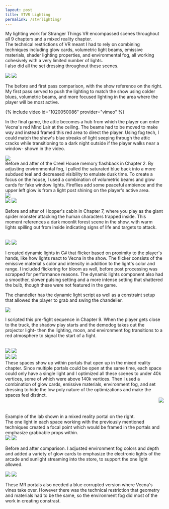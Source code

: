 ```yaml
---
layout: post
title: STVR Lighting
permalink: /stvrlighting/
---
```


My lighting work for Stranger Things VR encompassed scenes throughout all 9 chapters and a mixed reality chapter.<br>
The technical restrictions of VR meant I had to rely on combining techniques including glow cards, volumetric light beams, emissive materials, shader lighting properties, and environmental fog, all working cohesively with a very limited number of lights. <br>I also did all the set dressing throughout these scenes.

<div class="img_row">
	<img class="col half" src="{{ site.baseurl }}/documentation/2024_stvr/lighting/attic-flip.gif"/>
	<img class="col half" src="{{ site.baseurl }}/documentation/2024_stvr/lighting/attic_reference.webp"/>
</div>

The before and first pass comparison, with the show reference on the right. My first pass served to push the lighting to match the show using colder blues, volumetric beams, and more focused lighting in the area where the player will be most active.

{% include video id="1020050086" provider="vimeo" %}

In the final game, the attic becomes a hub from which the player can enter Vecna's red Mind Lair at the ceiling. The beams had to be moved to make way and instead framed this red area to direct the player. 
Using fog tech, I could match the show's blue streaks of light seeping through the attic cracks while transitioning to a dark night outside if the player walks near a window- shown in the video.

<div class="img_row">
	<img class="col one" src="{{ site.baseurl }}/documentation/2024_stvr/lighting/creelhouse_8before.png"/>
	<br>Before and after of the Creel House memory flashback in Chapter 2. By adjusting environmental fog, I pulled the saturated blue back into a more subdued teal and decreased visibility to emulate dusk time. To create a focus on the house, I used a combination of volumetric beams and glow cards for fake window lights. Fireflies add some peaceful ambience and the upper left glow is from a light post shining on the player's active area.
</div>

<div class="img_row">
	<img class="col three" src="{{ site.baseurl }}/documentation/2024_stvr/lighting/creelhouse_8after.png"/>
</div>

<div class="img_row">
	<img class="col half" src="{{ site.baseurl }}/documentation/2024_stvr/lighting/hopperext1.png"/>
	<img class="col half" src="{{ site.baseurl }}/documentation/2024_stvr/lighting/hopperext3.png"/>
</div>

Before and after of Hopper's cabin in Chapter 7, where you play as the giant spider monster attacking the human characters trapped inside. This moment references a dark moonlit forest scene in the show, with warm lights spilling out from inside indicating signs of life and targets to attack.

<br>

<div class="img_row">
	<img class="col half" src="{{ site.baseurl }}/documentation/2024_stvr/lighting/alicebedroom_flickerlights_1.gif"/>
	<img class="col half" src="{{ site.baseurl }}/documentation/2024_stvr/lighting/creelhouse_chandelier_spot.gif"/>
</div>

I created dynamic lights in C# that flicker based on proximity to the player's hands, like how lights react to Vecna in the show. The flicker consists of the emissive material's color and intensity in addition to the light's color and range. I included flickering for bloom as well, before post processing was scrapped for performance reasons. The dynamic lights component also had a smoother, slower pulsing setting and a more intense setting that shattered the bulb, though these were not featured in the game.

The chandelier has the dynamic light script as well as a constraint setup that allowed the player to grab and swing the chandelier.

<div class="img_row">
	<img class="col three" src="{{ site.baseurl }}/documentation/2024_stvr/lighting/drivein_fightstart.gif"/>
</div>

I scripted this pre-fight sequence in Chapter 9. When the player gets close to the truck, the shadow play starts and the demodog takes out the projector light- then the lighting, moon, and environment fog transitions to a red atmosphere to signal the start of a fight.

<br>

<div class="img_row">
	<img class="col half" src="{{ site.baseurl }}/documentation/2024_stvr/lighting/MR_portal_arcadeA.png"/>
	<img class="col half" src="{{ site.baseurl }}/documentation/2024_stvr/lighting/MR_portal_labA.png"/>
</div>
<div class="img_row">
	<img class="col half" src="{{ site.baseurl }}/documentation/2024_stvr/lighting/MR_portal_scoopsA.png"/>
	<img class="col half" src="{{ site.baseurl }}/documentation/2024_stvr/lighting/MR_portal_interrogationA.png"/>
</div>
These spaces show up within portals that open up in the mixed reality chapter. Since multiple portals could be open at the same time, each space could only have a single light and I optimized all these scenes to under 40k vertices, some of which were above 140k vertices. Then I used a combination of glow cards, emissive materials, environment fog, and set dressing to hide the low poly nature of the optimizations and make the spaces feel distinct.

<div class="img_row">
	<img class="col one" src="{{ site.baseurl }}/documentation/2024_stvr/lighting/MR_portal_ingame.png" style="float:right"/>
	<br><br><br>
	Example of the lab shown in a mixed reality portal on the right. <br> The one light in each space working with the previously mentioned techniques created a focal point which would be framed in the portals and emphasize grabbable props within.
</div>

<div class="img_row">
	<img class="col half" src="{{ site.baseurl }}/documentation/2024_stvr/lighting/MR_portal_arcadeFront_flip.gif"/>
	<img class="col half" src="{{ site.baseurl }}/documentation/2024_stvr/lighting/MR_portal_genstore_flip.gif"/>
</div>

Before and after comparison. I adjusted environment fog colors and depth and added a variety of glow cards to emphasize the electronic lights of the arcade and sunlight streaming into the store, to support the one light allowed.

<div class="img_row">
	<img class="col half" src="{{ site.baseurl }}/documentation/2024_stvr/lighting/MR_portal_bathroomA.png"/>
	<img class="col half" src="{{ site.baseurl }}/documentation/2024_stvr/lighting/MR_portal_bathroomB.png"/>
</div>

These MR portals also needed a blue corrupted version where Vecna's vines take over. However there was the technical restriction that geometry and materials had to be the same, so the environment fog did most of the work in creating constrast.


<!--
<div class="img_row">
	<img class="col three" src="{{ site.baseurl }}/documentation/2020_college/ayeh2_shader_final.png"/>
</div>
-->
